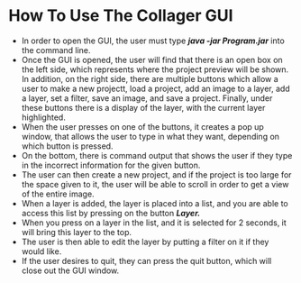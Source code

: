 # How To Use The Collager GUI

* In order to open the GUI, the user must type ***java -jar Program.jar*** into the command line. 
* Once the GUI is opened, the user will find that there is an open box on the left side, which represents where the project preview will be shown. In addition, on the right side, there are multiple buttons which allow a user to make a new projectt, load a project, add an image to a layer, add a layer, set a filter, save an image, and save a project. Finally, under these buttons there is a display of the layer, with the current layer highlighted. 
* When the user presses on one of the buttons, it creates a pop up window, that allows the user to type in what they want, depending on which button is pressed. 
* On the bottom, there is command output that shows the user if they type in the incorrect information for the given button. 
* The user can then create a new project, and if the project is too large for the space given to it, the user will be able to scroll in order to get a view of the entire image.
* When a layer is added, the layer is placed into a list, and you are able to access this list by pressing on the button ***Layer.***
* When you press on a layer in the list, and it is selected for 2 seconds, it will bring this layer to the top.
* The user is then able to edit the layer by putting a filter on it if they would like. 
* If the user desires to quit, they can press the quit button, which will close out the GUI window. 




